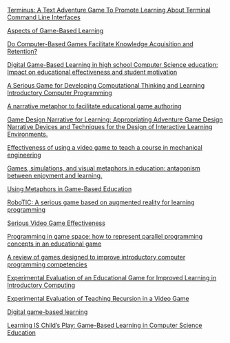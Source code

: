 
[Terminus: A Text Adventure Game To Promote
Learning About Terminal Command Line Interfaces](web.mit.edu/mprat/Public/web/Terminus/Java/CMS.590Game2FinalReport.pdf)

[Aspects of Game-Based Learning](https://d1wqtxts1xzle7.cloudfront.net/30410789/32_aspects_of.pdf?1357637558=&response-content-disposition=inline%3B+filename%3DAspects_of_game_based_learning.pdf&Expires=1615319139&Signature=gc2Km~dUqrTrwnUCtrk-H7koDPViRBwT3DHm5kZ3qVq1i0r9csCyYseRlB-2HyCzqShXMU~cSjQ0MmHKWerSzYOAQoU7-p9WxX1nfKtOjnLAMSK9PFZK9eIuEfcH5MgOdZDws8nPpkeMKmP6WdyiEkZzQ1nFFdT8zSII9Ha1kfxzotHg6Sb3~Yjd1oEfrzmCHIPEAo7N~B6FSvfCdSbL0PPiw7tZB5Wp7xESfjGdelXnSZXR7fi5Rop8z-ur6pd1-fM9tb8wPx7CZVpZ9KSnHwiY9fswuKVr-9qCAIdm2acTHXSRZeE7IMumcQh2YMQm2ikMdZIkKGFzxUW3QnPoig__&Key-Pair-Id=APKAJLOHF5GGSLRBV4ZA)

[Do Computer-Based Games Facilitate Knowledge Acquisition and Retention?](https://web-a-ebscohost-com.ezproxy2.library.colostate.edu/ehost/pdfviewer/pdfviewer?vid=1&sid=7f9dfff3-4cfd-4133-ac06-cc8bd363871e%40sessionmgr4007)

[Digital Game-Based Learning in high school Computer Science education: Impact on educational effectiveness and student motivation](https://www.sciencedirect.com/science/article/abs/pii/S0360131508000845)

[A Serious Game for Developing Computational Thinking and Learning Introductory Computer Programming](https://www.sciencedirect.com/science/article/pii/S1877042812026742)

[A narrative metaphor to facilitate educational game authoring](https://www.sciencedirect.com/science/article/pii/S036013151100234X#bib10)

[Game Design Narrative for Learning: Appropriating Adventure Game Design Narrative Devices and Techniques for the Design of Interactive Learning Environments.](https://web-b-ebscohost-com.ezproxy2.library.colostate.edu/ehost/detail/detail?vid=0&sid=1b7c6e6c-7bd6-429b-a971-a596e447cc0f%40pdc-v-sessmgr02&bdata=JkF1dGhUeXBlPWNvb2tpZSxpcCx1cmwsY3BpZCZjdXN0aWQ9czQ2NDA3OTImc2l0ZT1laG9zdC1saXZl#db=aph&AN=22658705)

[Effectiveness of using a video game to teach a course in mechanical engineering](https://www.sciencedirect.com/science/article/pii/S0360131509001201)

[Games, simulations, and visual metaphors in education: antagonism between enjoyment and learning.](https://web-b-ebscohost-com.ezproxy2.library.colostate.edu/ehost/detail/detail?vid=0&sid=e381746a-e5ea-4b6e-84c5-9a5ea28c64a2%40sessionmgr101&bdata=JkF1dGhUeXBlPWNvb2tpZSxpcCx1cmwsY3BpZCZjdXN0aWQ9czQ2NDA3OTImc2l0ZT1laG9zdC1saXZl#db=aph&AN=32718702)

[Using Metaphors in Game-Based Education](https://link-springer-com.ezproxy2.library.colostate.edu/chapter/10.1007%2F978-3-540-73011-8_47)

[RoboTIC: A serious game based on augmented reality for learning programming](https://link-springer-com.ezproxy2.library.colostate.edu/article/10.1007/s11042-020-09202-z)

[Serious Video Game Effectiveness](https://dl-acm-org.ezproxy2.library.colostate.edu/doi/10.1145/1255047.1255057)

[Programming in game space: how to represent parallel programming concepts in an educational game](https://dl-acm-org.ezproxy2.library.colostate.edu/doi/10.1145/3337722.3337749)

[A review of games designed to improve introductory computer programming competencies](https://ieeexplore-ieee-org.ezproxy2.library.colostate.edu/document/7044114)

[Experimental Evaluation of an Educational Game for
Improved Learning in Introductory Computing](https://dl-acm-org.ezproxy2.library.colostate.edu/doi/10.1145/1508865.1508980)

[Experimental Evaluation of Teaching Recursion in a Video Game](https://dl-acm-org.ezproxy2.library.colostate.edu/doi/10.1145/1581073.1581086)

[Digital game-based learning](https://dl-acm-org.ezproxy2.library.colostate.edu/doi/10.1145/950566.950596)

[Learning IS Child’s Play: Game-Based Learning in Computer Science Education](https://dl-acm-org.ezproxy2.library.colostate.edu/doi/10.1145/3282844)



